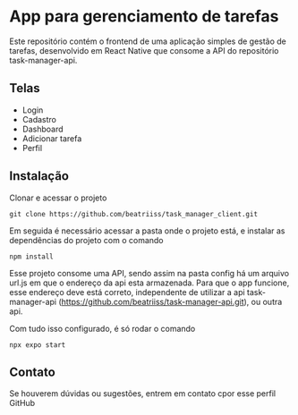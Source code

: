 # App para gerenciamento de tarefas
Este repositório contém o  frontend de uma aplicação simples de gestão de tarefas, desenvolvido em React Native que consome a API do repositório task-manager-api.

## Telas
- Login
- Cadastro
- Dashboard
- Adicionar tarefa
- Perfil

## Instalação
Clonar e acessar o projeto 
```
git clone https://github.com/beatriiss/task_manager_client.git
```
Em seguida é necessário acessar a pasta onde o projeto está, e instalar as dependências do projeto com o comando
```
npm install
```
Esse projeto consome uma API, sendo assim na pasta config há um arquivo url.js em que o endereço da api esta armazenada. 
Para que o app funcione, esse endereço deve está correto, independente de utilizar a api task-manager-api (https://github.com/beatriiss/task-manager-api.git), 
ou outra  api.

Com tudo isso configurado, é só rodar o comando 
```
npx expo start
```
## Contato
Se houverem dúvidas ou sugestões, entrem em contato cpor esse perfil GitHub

